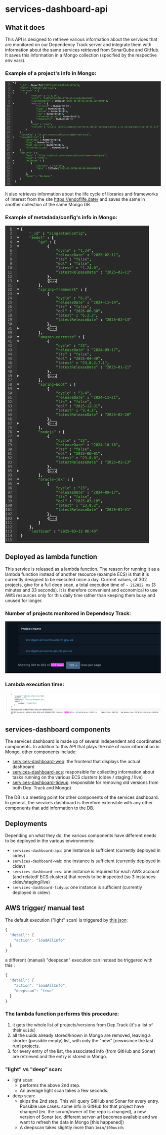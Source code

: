 # services-dashboard-api

## What it does
This API is designed to retrieve various information about the services that are monitored on our Dependency Track server and integrate them with information about the same services retrieved from SonarQube and GitHub.
It saves this information in a Mongo collection (specified by the respective env vars).

### Example of a project's info in Mongo:
![mongo projects info](https://github.com/companieshouse/services-dashboard-api/blob/7779a9d/images/mongo.projects.png?raw=true)

It also retrieves information about the life cycle of libraries and frameworks of interest from the site https://endoflife.date/ and saves the same in another collection of the same Mongo DB

### Example of metadada/config's info in Mongo:
![mongo config info](https://github.com/companieshouse/services-dashboard-api/blob/7779a9d/images/mongo.config.png?raw=true)

## Deployed as lambda function
This service is released as a lambda function. The reason for running it as a lambda function instead of another resource (example ECS) is that it is currently designed to be executed once a day.
Current values, of 302 projects, give for a full deep scan, a total execution time of `~ 212822 ms` (3 minutes and 33 seconds). It is therefore convenient and economical to use AWS resources only for this daily time
rather than keeping them busy and unused for longer.

### Number of projects monitored in Dependecy Track:
![dependecy track projects](https://github.com/companieshouse/services-dashboard-api/blob/7779a9d/images/dependency-track.projects.png?raw=true)

### Lambda execution time:
![lambda execution time](https://github.com/companieshouse/services-dashboard-api/blob/7779a9d/images/lambda.duration.png?raw=true)

## services-dashboard components
The services dashboard is made up of several independent and coordinated components.
In addition to this API that plays the role of main information in Mongo, other components include:

- [services-dashboard-web](https://github.com/companieshouse/services-dashboard-web): the frontend that displays the actual dashboard
- [services-dashboard-ecs](https://github.com/companieshouse/services-dashboard-ecs): responsible for collecting information about tasks running on the various ECS clusters (cidev / staging / live)
- [services-dashboard-tidyup](https://github.com/companieshouse/services-dashboard-tidyup): responsible for removing old versions from both Dep. Track and Mongo)

The DB is a meeting point for other components of the services dashboard.
In general, the services dashboard is therefore extensible with any other components that add information to the DB.

## Deployments
Depending on what they do, the various components have different needs to be deployed in the various environments:
- `services-dashboard-api`: one instance is sufficient (currently deployed in cidev)
- `services-dashboard-web`: one instance is sufficient (currently deployed in cidev)
- `services-dashboard-ecs`: one instance is required for each AWS account (and relatedf ECS clusters) that needs to be inspected (so 3 instances: cidev/staging/live)
- `services-dashboard-tidyup`: one instance is sufficient (currently deployed in cidev)


## AWS trigger/ manual test

The default execution ("light" scan) is triggered by [this json](https://github.com/companieshouse/services-dashboard-api/blob/5f167bd62a2a6bbdb7d6fc022430504522131e13/terraform/groups/lambda/lambda.tf#L100-L104):
```javascript
{
  "detail": {
    "action": "loadAllInfo"
  }
}
```
a different (manual) "deepscan" execution can instead be triggered with this :
```javascript
{
  "detail": {
    "action": "loadAllInfo",
    "deepscan": "true"
  }
}
```

### The lambda function performs this procedure:
1. it gets the whole list of projects/versions from Dep.Track (it's a list of their `uuids`)
2. all the uuids already stored/known in Mongo are removed, leaving a shorter (possible empty) list, with only the "new" [new=since the last run] projects.
3. for every entry of the list, the associated info (from GitHub and Sonar) are retrieved and the entry is stored in Mongo.

### "light" vs "deep" scan:
- light scan:
    - performs the above 2nd step.
    - An average light scan takes a few seconds.
- deep scan:
    - skips the 2nd step. This will query GitHub and Sonar for every entry. Possible use cases: some info in GitHub for that project have changed (ex. the scrum/owner of the repo is changed), a new version of Sonar (ex. different server-url becomes available and we want to refresh the data in Mongo [this happened])
    - A deepscan takes slightly more than `1min/100uuids`
